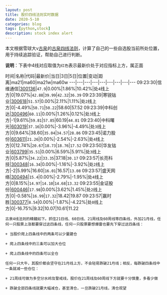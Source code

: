 ```yaml
---
layout: post
title: 股价四线法则实时数据
date: 2020-5-10
categories: blog
tags: [python,stock]
description: stock index alert
---
```



本文根据雪球大v[古泉](https://xueqiu.com/u/7148646888)的[古泉四线法则](https://xueqiu.com/7148646888/130498192)，计算了自己的一些自选股当前所处位置，用于持续追踪验证，帮助自己进行判断。

**说明**：下表中4线对应取值为`红色`表示最新价处于对应指标上方，属正面

时间|名称|代码|最新价|当日|3日|5日|位置|变动|距离|ma21|ma60|ma21w|ma60w
---|---|---|---|---|---|---|---|---
09:23:30|信维通信|[300136](https://xueqiu.com/S/SZ300136)|`47.9`|0.00%|1.86%|10.42%|处`4`线上方|0|19.07%|`42.88`|`39.99`|`42.32`|`36.39`
09:23:39|寒锐钴业|[300618](https://xueqiu.com/S/SZ300618)|`51.57`|0.00%|2.11%|1.11%|处`2`线上方|0|-4.49%|`50.71`|`50.22`|58.60|57.52
09:23:39|中科创达|[300496](https://xueqiu.com/S/SZ300496)|`60.11`|0.00%|1.26%|0.12%|处`3`线上方|-1|9.61%|`59.81`|`57.85`|60.19|`44.81`
09:23:40|中科曙光|[603019](https://xueqiu.com/S/SH603019)|`37.16`|0.00%|-3.96%|-4.49%|处`3`线上方|0|9.64%|38.60|`35.04`|`34.57`|`28.86`
09:23:45|诺力股份|[603611](https://xueqiu.com/S/SH603611)|`21.26`|0.00%|-2.54%|-2.63%|处`4`线上方|0|12.74%|`20.67`|`18.73`|`18.76`|`17.52`
09:23:50|华友钴业|[603799](https://xueqiu.com/S/SH603799)|`35.51`|0.00%|6.59%|5.91%|处`3`线上方|0|5.87%|`34.22`|`33.35`|37.18|`30.17`
09:23:57|长亮科技|[300348](https://xueqiu.com/S/SZ300348)|`16.34`|0.00%|-1.16%|-3.92%|处`2`线上方|-2|5.99%|16.60|`16.01`|16.57|`13.08`
09:23:57|盛天网络|[300494](https://xueqiu.com/S/SZ300494)|`15.4`|0.00%|-2.79%|-1.95%|处`4`线上方|0|8.15%|`14.97`|`14.10`|`14.68`|`13.32`
09:23:55|金证股份|[600446](https://xueqiu.com/S/SH600446)|`17.98`|0.00%|3.62%|1.45%|处`2`线上方|0|-0.58%|`16.99`|`17.32`|18.42|19.87
09:23:57|赢时胜|[300377](https://xueqiu.com/S/SZ300377)|`8.54`|0.00%|-1.87%|-4.22%|处`0`线上方|0|-16.75%|9.32|10.07|10.61|11.22

```
古泉4线法则的精髓如下。抓住21日线、60日线、21周线及60周线等四条线，外加21月线，任何一只股票上涨都要穿过这四条线，任何一只股票要想爆雷也要先下穿过这四条线：

+ 当股价爬上四条线中的两条可以少量建仓

+ 爬上四条线中的三条可以加大仓位

+ 爬上四条线中的四条可以全仓

任何一只大牛，其股价都会坚守在21月线上方，不会轻易跌破21月线；相反，每跌破四条线中一条就减一些仓位：

+ 21周线可做为多空分水岭及警戒线，股价在21周线及60周线下方就要十分慎重，多看少做

+ 跌破全部四条线就要大幅减仓，甚至清仓，一旦跌破21月线，清仓观望
```
